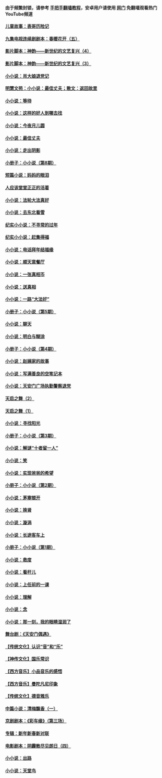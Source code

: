 #### 由于频繁封锁，请参考 [手把手翻墙教程](https://github.com/gfw-breaker/guides/wiki/)，安卓用户请使用 [网门](https://github.com/gfw-breaker/nogfw/blob/master/dl.md?t=04302100) 免翻墙观看热门YouTube频道 

#### [儿童故事：表哥历险记](../pages/328/383535.md?t=04302100) 

#### [九集电视连续剧剧本：春暖花开（五）](../pages/328/275919.md?t=04302100) 

#### [影片脚本：神韵——新世纪的文艺复兴（4）](../pages/328/266089.md?t=04302100) 

#### [影片脚本：神韵——新世纪的文艺复兴（3）](../pages/328/266087.md?t=04302100) 

#### [小小说：肖大娘退党记](../pages/328/239807.md?t=04302100) 

#### [明慧文苑：小小说：最佳丈夫；散文：返回故里](../pages/328/3439.md?t=04302100) 

#### [小小说：等待](../pages/328/223927.md?t=04302100) 

#### [小小说：这样的好人到哪去找](../pages/328/209396.md?t=04302100) 

#### [小小说：今夜月儿圆](../pages/328/193588.md?t=04302100) 

#### [小小说：最佳丈夫](../pages/328/190938.md?t=04302100) 

#### [小小说：走出阴影](../pages/328/190744.md?t=04302100) 

#### [小册子：小小说（第8期）](../pages/328/188202.md?t=04302100) 

#### [短篇小说：妈妈的眼泪](../pages/328/187712.md?t=04302100) 

#### [人应该堂堂正正的活着](../pages/328/182430.md?t=04302100) 

#### [小小说：法轮大法真好](../pages/328/174669.md?t=04302100) 

#### [小小说：去东北看雪](../pages/328/173882.md?t=04302100) 

#### [纪实小小说：不寻常的过年](../pages/328/173187.md?t=04302100) 

#### [纪实小小说：赶集得福](../pages/328/172652.md?t=04302100) 

#### [小小说：电话拜年结福缘](../pages/328/172533.md?t=04302100) 

#### [小小说：顺天意餐厅](../pages/328/170182.md?t=04302100) 

#### [小小说：一张真相币](../pages/328/169410.md?t=04302100) 

#### [小小说：送真相](../pages/328/166713.md?t=04302100) 

#### [小小说：一路“大法好”](../pages/328/162016.md?t=04302100) 

#### [小册子：小小说（第5期）](../pages/328/161131.md?t=04302100) 

#### [小小说：聊天](../pages/328/159640.md?t=04302100) 

#### [小小说：明白与糊涂](../pages/328/158101.md?t=04302100) 

#### [小册子：小小说（第4期）](../pages/328/158006.md?t=04302100) 

#### [小小说：赵姨家的故事](../pages/328/157843.md?t=04302100) 

#### [小小说：写满善良的空笔记本](../pages/328/157382.md?t=04302100) 

#### [小小说：天安门广场执勤警察退党](../pages/328/156982.md?t=04302100) 

#### [天启之舞（2）](../pages/328/153440.md?t=04302100) 

#### [天启之舞（1）](../pages/328/153439.md?t=04302100) 

#### [小小说：寻找阳光](../pages/328/153065.md?t=04302100) 

#### [小册子：小小说（第3期）](../pages/328/151715.md?t=04302100) 

#### [小小说：解谜“十者留一人”](../pages/328/148967.md?t=04302100) 

#### [小小说：笑](../pages/328/148905.md?t=04302100) 

#### [小小说：实现爸爸的希望](../pages/328/148096.md?t=04302100) 

#### [小册子：小小说（第2期）](../pages/328/147214.md?t=04302100) 

#### [小小说：茅塞顿开](../pages/328/147030.md?t=04302100) 

#### [小小说：换肾](../pages/328/146770.md?t=04302100) 

#### [小小说：漩涡](../pages/328/146683.md?t=04302100) 

#### [小小说：长途客车上](../pages/328/145076.md?t=04302100) 

#### [小册子：小小说（第1期）](../pages/328/143963.md?t=04302100) 

#### [小小说：救度](../pages/328/143927.md?t=04302100) 

#### [小小说：看杆儿](../pages/328/142137.md?t=04302100) 

#### [小小说：上任前的一课](../pages/328/140808.md?t=04302100) 

#### [小小说：理解](../pages/328/140476.md?t=04302100) 

#### [小小说：念](../pages/328/139513.md?t=04302100) 

#### [小小说：那一刻，我的眼睛湿润了](../pages/328/138476.md?t=04302100) 

#### [舞台剧：《天安门偶遇》](../pages/328/117155.md?t=04302100) 

#### [【传统文化】认识“音”和“乐”](../pages/328/108667.md?t=04302100) 

#### [【神传文化】国乐常识](../pages/328/104225.md?t=04302100) 

#### [【西方音乐】小品音乐的感悟](../pages/328/102924.md?t=04302100) 

#### [【西方音乐】曼陀凡尼印象](../pages/328/102922.md?t=04302100) 

#### [【传统文化】德音雅乐](../pages/328/102923.md?t=04302100) 

#### [中篇小说：清梅飘香（一）](../pages/328/101058.md?t=04302100) 

#### [京剧剧本：《彩车缘》（第三场）](../pages/328/96434.md?t=04302100) 

#### [专辑：新年新春新对联](../pages/328/94991.md?t=04302100) 

#### [电影剧本：阴霾散尽见朗日（四）](../pages/328/87081.md?t=04302100) 

#### [小小说：出路](../pages/328/84848.md?t=04302100) 

#### [小小说：天堂鸟](../pages/328/83084.md?t=04302100) 

